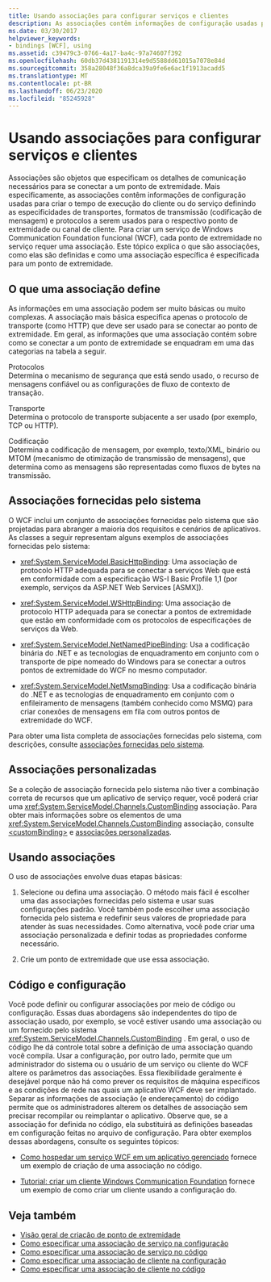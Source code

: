 ```yaml
---
title: Usando associações para configurar serviços e clientes
description: As associações contêm informações de configuração usadas por clientes ou serviços do WFC. Saiba como definir associações e como especificar uma associação para um ponto de extremidade de serviço.
ms.date: 03/30/2017
helpviewer_keywords:
- bindings [WCF], using
ms.assetid: c39479c3-0766-4a17-ba4c-97a74607f392
ms.openlocfilehash: 60db37d4381191314e9d5588dd61015a7078e84d
ms.sourcegitcommit: 358a28048f36a8dca39a9fe6e6ac1f1913acadd5
ms.translationtype: MT
ms.contentlocale: pt-BR
ms.lasthandoff: 06/23/2020
ms.locfileid: "85245928"
---
```

# <a name="using-bindings-to-configure-services-and-clients"></a>Usando associações para configurar serviços e clientes
Associações são objetos que especificam os detalhes de comunicação necessários para se conectar a um ponto de extremidade. Mais especificamente, as associações contêm informações de configuração usadas para criar o tempo de execução do cliente ou do serviço definindo as especificidades de transportes, formatos de transmissão (codificação de mensagem) e protocolos a serem usados para o respectivo ponto de extremidade ou canal de cliente. Para criar um serviço de Windows Communication Foundation funcional (WCF), cada ponto de extremidade no serviço requer uma associação. Este tópico explica o que são associações, como elas são definidas e como uma associação específica é especificada para um ponto de extremidade.  
  
## <a name="what-a-binding-defines"></a>O que uma associação define  
 As informações em uma associação podem ser muito básicas ou muito complexas. A associação mais básica especifica apenas o protocolo de transporte (como HTTP) que deve ser usado para se conectar ao ponto de extremidade. Em geral, as informações que uma associação contém sobre como se conectar a um ponto de extremidade se enquadram em uma das categorias na tabela a seguir.  
  
 Protocolos  
 Determina o mecanismo de segurança que está sendo usado, o recurso de mensagens confiável ou as configurações de fluxo de contexto de transação.  
  
 Transporte  
 Determina o protocolo de transporte subjacente a ser usado (por exemplo, TCP ou HTTP).  
  
 Codificação  
 Determina a codificação de mensagem, por exemplo, texto/XML, binário ou MTOM (mecanismo de otimização de transmissão de mensagens), que determina como as mensagens são representadas como fluxos de bytes na transmissão.  
  
## <a name="system-provided-bindings"></a>Associações fornecidas pelo sistema  
 O WCF inclui um conjunto de associações fornecidas pelo sistema que são projetadas para abranger a maioria dos requisitos e cenários de aplicativos. As classes a seguir representam alguns exemplos de associações fornecidas pelo sistema:  
  
- <xref:System.ServiceModel.BasicHttpBinding>: Uma associação de protocolo HTTP adequada para se conectar a serviços Web que está em conformidade com a especificação WS-I Basic Profile 1,1 (por exemplo, serviços da ASP.NET Web Services [ASMX]).  
  
- <xref:System.ServiceModel.WSHttpBinding>: Uma associação de protocolo HTTP adequada para se conectar a pontos de extremidade que estão em conformidade com os protocolos de especificações de serviços da Web.  
  
- <xref:System.ServiceModel.NetNamedPipeBinding>: Usa a codificação binária do .NET e as tecnologias de enquadramento em conjunto com o transporte de pipe nomeado do Windows para se conectar a outros pontos de extremidade do WCF no mesmo computador.  
  
- <xref:System.ServiceModel.NetMsmqBinding>: Usa a codificação binária do .NET e as tecnologias de enquadramento em conjunto com o enfileiramento de mensagens (também conhecido como MSMQ) para criar conexões de mensagens em fila com outros pontos de extremidade do WCF.  
  
 Para obter uma lista completa de associações fornecidas pelo sistema, com descrições, consulte [associações fornecidas pelo sistema](system-provided-bindings.md).  
  
## <a name="custom-bindings"></a>Associações personalizadas  
 Se a coleção de associação fornecida pelo sistema não tiver a combinação correta de recursos que um aplicativo de serviço requer, você poderá criar uma <xref:System.ServiceModel.Channels.CustomBinding> associação. Para obter mais informações sobre os elementos de uma <xref:System.ServiceModel.Channels.CustomBinding> associação, consulte [\<customBinding>](../configure-apps/file-schema/wcf/custombinding.md) e [associações personalizadas](./extending/custom-bindings.md).  
  
## <a name="using-bindings"></a>Usando associações  
 O uso de associações envolve duas etapas básicas:  
  
1. Selecione ou defina uma associação. O método mais fácil é escolher uma das associações fornecidas pelo sistema e usar suas configurações padrão. Você também pode escolher uma associação fornecida pelo sistema e redefinir seus valores de propriedade para atender às suas necessidades. Como alternativa, você pode criar uma associação personalizada e definir todas as propriedades conforme necessário.  
  
2. Crie um ponto de extremidade que use essa associação.  
  
## <a name="code-and-configuration"></a>Código e configuração  
 Você pode definir ou configurar associações por meio de código ou configuração. Essas duas abordagens são independentes do tipo de associação usado, por exemplo, se você estiver usando uma associação ou um fornecido pelo sistema <xref:System.ServiceModel.Channels.CustomBinding> . Em geral, o uso de código lhe dá controle total sobre a definição de uma associação quando você compila. Usar a configuração, por outro lado, permite que um administrador do sistema ou o usuário de um serviço ou cliente do WCF altere os parâmetros das associações. Essa flexibilidade geralmente é desejável porque não há como prever os requisitos de máquina específicos e as condições de rede nas quais um aplicativo WCF deve ser implantado. Separar as informações de associação (e endereçamento) do código permite que os administradores alterem os detalhes de associação sem precisar recompilar ou reimplantar o aplicativo. Observe que, se a associação for definida no código, ela substituirá as definições baseadas em configuração feitas no arquivo de configuração. Para obter exemplos dessas abordagens, consulte os seguintes tópicos:  
  
- [Como hospedar um serviço WCF em um aplicativo gerenciado](how-to-host-a-wcf-service-in-a-managed-application.md) fornece um exemplo de criação de uma associação no código.  
  
- [Tutorial: criar um cliente Windows Communication Foundation](how-to-create-a-wcf-client.md) fornece um exemplo de como criar um cliente usando a configuração do.  
  
## <a name="see-also"></a>Veja também

- [Visão geral de criação de ponto de extremidade](endpoint-creation-overview.md)
- [Como especificar uma associação de serviço na configuração](how-to-specify-a-service-binding-in-configuration.md)
- [Como especificar uma associação de serviço no código](how-to-specify-a-service-binding-in-code.md)
- [Como especificar uma associação de cliente na configuração](how-to-specify-a-client-binding-in-configuration.md)
- [Como especificar uma associação de cliente no código](how-to-specify-a-client-binding-in-code.md)

